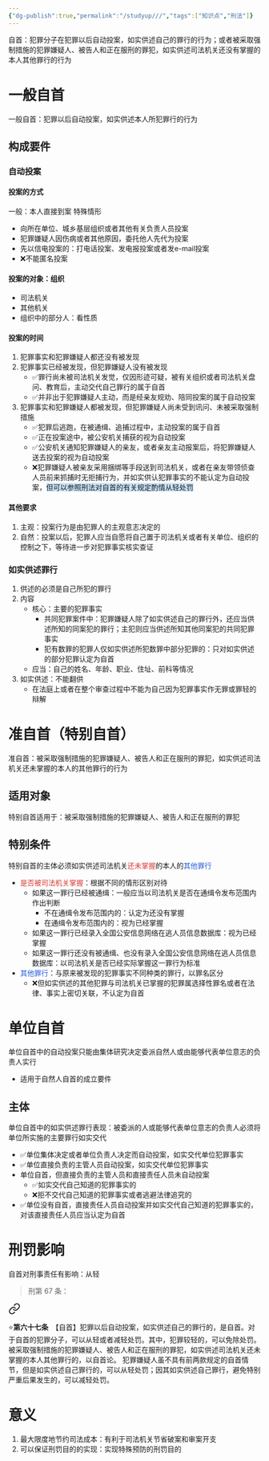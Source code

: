 ```yaml
---
{"dg-publish":true,"permalink":"/studyup///","tags":["知识点","刑法"]}
---
```


自首：犯罪分子在犯罪以后自动投案，如实供述自己的罪行的行为；或者被采取强制措施的犯罪嫌疑人、被告人和正在服刑的罪犯，如实供述司法机关还没有掌握的本人其他罪行的行为
# 一般自首
一般自首：犯罪以后自动投案，如实供述本人所犯罪行的行为
## 构成要件
### 自动投案
#### 投案的方式
一般：本人直接到案
特殊情形
- 向所在单位、城乡基层组织或者其他有关负责人员投案
- 犯罪嫌疑人因伤病或者其他原因，委托他人先代为投案
- 先以信电投案的：打电话投案、发电报投案或者发e-mail投案
- ❌不能匿名投案
#### 投案的对象：组织
- 司法机关
- 其他机关
- 组织中的部分人：看性质
#### 投案的时间
1. 犯罪事实和犯罪嫌疑人都还没有被发现
2. 犯罪事实已经被发现，但犯罪嫌疑人没有被发现
	- ✅罪行尚未被司法机关发觉，仅因形迹可疑，被有关组织或者司法机关盘问、教育后，主动交代自己罪行的属于自首
	- ✅并非出于犯罪嫌疑人主动，而是经亲友规劝、陪同投案的属于自动投案
3. 犯罪事实和犯罪嫌疑人都被发现，但犯罪嫌疑人尚未受到讯问、未被采取强制措施
	- ✅犯罪后逃跑，在被通缉、追捕过程中，主动投案的属于自首
	- ✅正在投案途中，被公安机关捕获的视为自动投案
	- ✅公安机关通知犯罪嫌疑人的亲友，或者亲友主动报案后，将犯罪嫌疑人送去投案的视为自动投案
	- ❌犯罪嫌疑人被亲友采用捆绑等手段送到司法机关，或者在亲友带领侦查人员前来抓捕时无拒捕行为，并如实供认犯罪事实的不能认定为自动投案，<span style="background:rgba(160, 204, 246, 0.55)">但可以参照刑法对自首的有关规定酌情从轻处罚</span>
#### 其他要求
1. 主观：投案行为是由犯罪人的主观意志决定的
2. 自然：投案以后，犯罪人应当自愿将自己置于司法机关或者有关单位、组织的控制之下，等待进一步对犯罪事实核实查证
### 如实供述罪行
1. 供述的必须是自己所犯的罪行
2. 内容
	- 核心：主要的犯罪事实
		- 共同犯罪案件中：犯罪嫌疑人除了如实供述自己的罪行外，还应当供述所知的同案犯的罪行；主犯则应当供述所知其他同案犯的共同犯罪事实
		- 犯有数罪的犯罪人仅如实供述所犯数罪中部分犯罪的：只对如实供述的部分犯罪认定为自首
	- 应当：自己的姓名、年龄、职业、住址、前科等情况
3. 如实供述：不能翻供
	- 在法庭上或者在整个审查过程中不能为自己因为犯罪事实作无罪或罪轻的辩解
# 准自首（特别自首）
准自首：被采取强制措施的犯罪嫌疑人、被告人和正在服刑的罪犯，如实供述司法机关还未掌握的本人的其他罪行的行为
## 适用对象
特别自首适用于：被采取强制措施的犯罪嫌疑人、被告人和正在服刑的罪犯
## 特别条件
特别自首的主体必须如实供述司法机关<font color="#d83931">还未掌握</font>的本人的<font color="#245bdb">其他罪行</font>
- <font color="#d83931">是否被司法机关掌握</font>：根据不同的情形区别对待
	- 如果这一罪行已经被通缉：一般应当以司法机关是否在通缉令发布范围内作出判断
		- 不在通缉令发布范围内的：认定为还没有掌握
		- 在通缉令发布范围内的：视为已经掌握
	- 如果这一罪行已经录入全国公安信息网络在逃人员信息数据库：视为已经掌握
	- 如果这一罪行还没有被通缉、也没有录入全国公安信息网络在逃人员信息数据库：以司法机关是否已经实际掌握这一罪行为标准
- <font color="#245bdb">其他罪行</font>：与原来被发现的犯罪事实不同种类的罪行，以罪名区分
	- ❌但如实供述的其他犯罪与司法机关已掌握的犯罪属选择性罪名或者在法律、事实上密切关联，不认定为自首
# 单位自首
单位自首中的自动投案只能由集体研究决定委派自然人或由能够代表单位意志的负责人实行
- 适用于自然人自首的成立要件
## 主体
单位自首中的如实供述罪行表现：被委派的人或能够代表单位意志的负责人必须将单位所实施的主要罪行如实交代
- ✅单位集体决定或者单位负责人决定而自动投案，如实交代单位犯罪事实
- ✅单位直接负责的主管人员自动投案，如实交代单位犯罪事实
- 单位自首，但直接负责的主管人员和直接责任人员未自动投案
	- ✅如实交代自己知道的犯罪事实的
	- ❌拒不交代自己知道的犯罪事实或者逃避法律追究的
- ✅单位没有自首，直接责任人员自动投案并如实交代自己知道的犯罪事实的，对该直接责任人员应当认定为自首
# 刑罚影响
自首对刑事责任有影响：从轻
>刑第 67 条：
<div class="transclusion internal-embed is-loaded"><a class="markdown-embed-link" href="/////#t67" aria-label="Open link"><svg xmlns="http://www.w3.org/2000/svg" width="24" height="24" viewBox="0 0 24 24" fill="none" stroke="currentColor" stroke-width="2" stroke-linecap="round" stroke-linejoin="round" class="svg-icon lucide-link"><path d="M10 13a5 5 0 0 0 7.54.54l3-3a5 5 0 0 0-7.07-7.07l-1.72 1.71"></path><path d="M14 11a5 5 0 0 0-7.54-.54l-3 3a5 5 0 0 0 7.07 7.07l1.71-1.71"></path></svg></a><div class="markdown-embed">



⭐**第六十七条**　【自首】犯罪以后自动投案，如实供述自己的罪行的，是自首。对于自首的犯罪分子，可以从轻或者减轻处罚。其中，犯罪较轻的，可以免除处罚。
被采取强制措施的犯罪嫌疑人、被告人和正在服刑的罪犯，如实供述司法机关还未掌握的本人其他罪行的，以自首论。
犯罪嫌疑人虽不具有前两款规定的自首情节，但是如实供述自己罪行的，可以从轻处罚；因其如实供述自己罪行，避免特别严重后果发生的，可以减轻处罚。 

</div></div>

# 意义
1. 最大限度地节约司法成本：有利于司法机关节省破案和审案开支
2. 可以保证刑罚目的的实现：实现特殊预防的刑罚目的